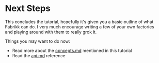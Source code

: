 # Next Steps

This concludes the tutorial, hopefully it's given you a basic outline of what Fabrikk can do. I very much encourage writing a few of your own factories and playing around with them to really grok it.

Things you may want to do now:

* Read more about the [concepts.md](../reference/concepts.md "mention") mentioned in this tutorial
* Read the [api.md](../reference/api.md "mention") reference





